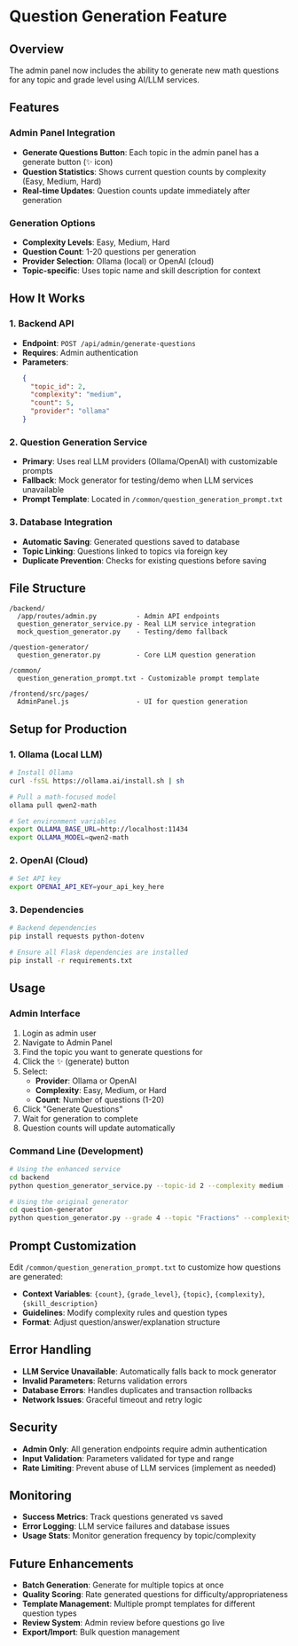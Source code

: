 # Question Generation Feature

## Overview
The admin panel now includes the ability to generate new math questions for any topic and grade level using AI/LLM services.

## Features

### Admin Panel Integration
- **Generate Questions Button**: Each topic in the admin panel has a generate button (✨ icon)
- **Question Statistics**: Shows current question counts by complexity (Easy, Medium, Hard)
- **Real-time Updates**: Question counts update immediately after generation

### Generation Options
- **Complexity Levels**: Easy, Medium, Hard
- **Question Count**: 1-20 questions per generation
- **Provider Selection**: Ollama (local) or OpenAI (cloud)
- **Topic-specific**: Uses topic name and skill description for context

## How It Works

### 1. Backend API
- **Endpoint**: `POST /api/admin/generate-questions`
- **Requires**: Admin authentication
- **Parameters**:
  ```json
  {
    "topic_id": 2,
    "complexity": "medium", 
    "count": 5,
    "provider": "ollama"
  }
  ```

### 2. Question Generation Service
- **Primary**: Uses real LLM providers (Ollama/OpenAI) with customizable prompts
- **Fallback**: Mock generator for testing/demo when LLM services unavailable
- **Prompt Template**: Located in `/common/question_generation_prompt.txt`

### 3. Database Integration
- **Automatic Saving**: Generated questions saved to database
- **Topic Linking**: Questions linked to topics via foreign key
- **Duplicate Prevention**: Checks for existing questions before saving

## File Structure

```
/backend/
  /app/routes/admin.py          - Admin API endpoints
  question_generator_service.py - Real LLM service integration
  mock_question_generator.py    - Testing/demo fallback

/question-generator/
  question_generator.py         - Core LLM question generation

/common/
  question_generation_prompt.txt - Customizable prompt template

/frontend/src/pages/
  AdminPanel.js                 - UI for question generation
```

## Setup for Production

### 1. Ollama (Local LLM)
```bash
# Install Ollama
curl -fsSL https://ollama.ai/install.sh | sh

# Pull a math-focused model
ollama pull qwen2-math

# Set environment variables
export OLLAMA_BASE_URL=http://localhost:11434
export OLLAMA_MODEL=qwen2-math
```

### 2. OpenAI (Cloud)
```bash
# Set API key
export OPENAI_API_KEY=your_api_key_here
```

### 3. Dependencies
```bash
# Backend dependencies
pip install requests python-dotenv

# Ensure all Flask dependencies are installed
pip install -r requirements.txt
```

## Usage

### Admin Interface
1. Login as admin user
2. Navigate to Admin Panel
3. Find the topic you want to generate questions for
4. Click the ✨ (generate) button
5. Select:
   - **Provider**: Ollama or OpenAI
   - **Complexity**: Easy, Medium, or Hard
   - **Count**: Number of questions (1-20)
6. Click "Generate Questions"
7. Wait for generation to complete
8. Question counts will update automatically

### Command Line (Development)
```bash
# Using the enhanced service
cd backend
python question_generator_service.py --topic-id 2 --complexity medium --count 5

# Using the original generator
cd question-generator
python question_generator.py --grade 4 --topic "Fractions" --complexity medium --count 5 --save
```

## Prompt Customization

Edit `/common/question_generation_prompt.txt` to customize how questions are generated:

- **Context Variables**: `{count}`, `{grade_level}`, `{topic}`, `{complexity}`, `{skill_description}`
- **Guidelines**: Modify complexity rules and question types
- **Format**: Adjust question/answer/explanation structure

## Error Handling

- **LLM Service Unavailable**: Automatically falls back to mock generator
- **Invalid Parameters**: Returns validation errors
- **Database Errors**: Handles duplicates and transaction rollbacks
- **Network Issues**: Graceful timeout and retry logic

## Security

- **Admin Only**: All generation endpoints require admin authentication
- **Input Validation**: Parameters validated for type and range
- **Rate Limiting**: Prevent abuse of LLM services (implement as needed)

## Monitoring

- **Success Metrics**: Track questions generated vs saved
- **Error Logging**: LLM service failures and database issues
- **Usage Stats**: Monitor generation frequency by topic/complexity

## Future Enhancements

- **Batch Generation**: Generate for multiple topics at once
- **Quality Scoring**: Rate generated questions for difficulty/appropriateness
- **Template Management**: Multiple prompt templates for different question types
- **Review System**: Admin review before questions go live
- **Export/Import**: Bulk question management
